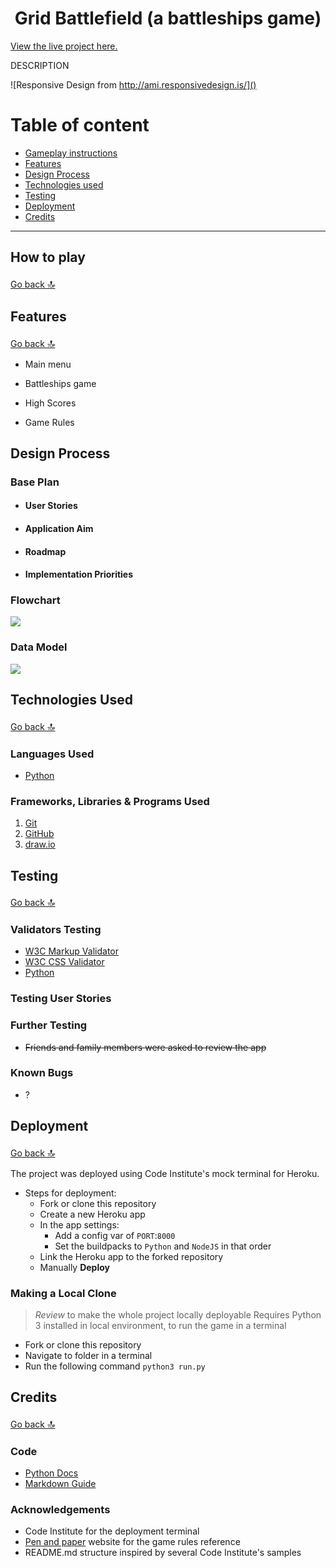 <h1 align="center">Grid Battlefield (a battleships game)</h1>

[View the live project here.](https://grid-battle.herokuapp.com/)

DESCRIPTION

![Responsive Design from http://ami.responsivedesign.is/]()

# Table of content

+ [Gameplay instructions](#gameplay)
+ [Features](#features)
+ [Design Process](#design-process)
+ [Technologies used](#technologies-used)
+ [Testing](#testing)
+ [Deployment](#deployment)
+ [Credits](#credits)

***

<h2 id="gameplay">How to play</h2>
<a href="#table-of-content">Go back <span style="font-size: 1.3em">🔝</span></a>

## Features
<a href="#table-of-content">Go back <span style="font-size: 1.3em">🔝</span></a>

- Main menu

- Battleships game

- High Scores

- Game Rules


## Design Process

### Base Plan

-   #### User Stories

-   #### Application Aim

-   #### Roadmap

-   #### Implementation Priorities

### Flowchart

![](readme/diagrams/)

### Data Model

![](readme/diagrams/)

## Technologies Used
<a href="#table-of-content">Go back <span style="font-size: 1.3em">🔝</span></a>

### Languages Used

-   [Python](https://en.wikipedia.org/wiki/Python_(programming_language))

### Frameworks, Libraries & Programs Used

1. [Git](https://git-scm.com/)
1. [GitHub](https://github.com/)
1. [draw.io](https://www.diagrams.net/)

## Testing
<a href="#table-of-content">Go back <span style="font-size: 1.3em">🔝</span></a>

### Validators Testing
-   [W3C Markup Validator](https://jigsaw.w3.org/css-validator/#validate_by_input)
-   [W3C CSS Validator](https://jigsaw.w3.org/css-validator/#validate_by_input)
-   [Python](http://pep8online.com/)

### Testing User Stories

### Further Testing

-   ~~Friends and family members were asked to review the app~~

### Known Bugs

-   ?

## Deployment
<a href="#table-of-content">Go back <span style="font-size: 1.3em">🔝</span></a>

The project was deployed using Code Institute's mock terminal for Heroku.

-   Steps for deployment:
    -   Fork or clone this repository
    -   Create a new Heroku app
    -   In the app settings:
        -   Add a config var of `PORT`:`8000`
        -   Set the buildpacks to `Python` and `NodeJS` in that order
    -   Link the Heroku app to the forked repository
    -   Manually **Deploy**

### Making a Local Clone

> *Review* to make the whole project locally deployable
Requires Python 3 installed in local environment, to run the game in a terminal

-   Fork or clone this repository
-   Navigate to folder in a terminal
-   Run the following command `python3 run.py`

## Credits
<a href="#table-of-content">Go back <span style="font-size: 1.3em">🔝</span></a>

### Code

-   [Python Docs](https://docs.python.org/3.8/)
-   [Markdown Guide](https://www.markdownguide.org/cheat-sheet/)

### Acknowledgements

-   Code Institute for the deployment terminal
-   [Pen and paper](http://www.papg.com/show?1TMC) website for the game rules reference
-   README.md structure inspired by several Code Institute's samples